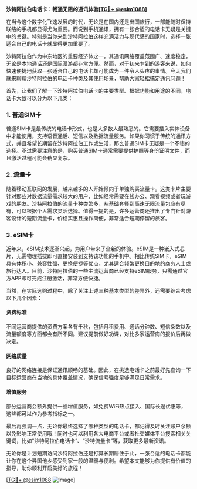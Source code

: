 **沙特阿拉伯电话卡：畅通无阻的通讯体验[[TG💪+ @esim1088](https://t.me/s/esim1088)]**

在当今这个数字化飞速发展的时代，无论是在国内还是出国旅行，一部能随时保持联络的手机都显得尤为重要。而说到手机通讯，拥有一张合适的电话卡无疑是关键中的关键。特别是当你来到沙特阿拉伯这样充满活力与现代感的国家时，选择一张适合自己的电话卡就显得更加重要了。

沙特阿拉伯作为中东地区的重要经济体之一，其通讯网络覆盖范围广、速度稳定，无论是本地通话还是国际漫游都非常方便。然而，对于初来乍到的游客来说，如何快速便捷地获取一张适合自己的电话卡却可能成为一件令人头疼的事情。今天我们就来聊聊沙特阿拉伯的电话卡种类及其使用场景，帮助大家轻松搞定通讯问题！

首先，让我们了解一下沙特阿拉伯电话卡的主要类型。根据功能和用途的不同，电话卡大致可以分为以下几类：

### **1. 普通SIM卡**
普通SIM卡是最传统的电话卡形式，也是大多数人最熟悉的。它需要插入实体设备中才能使用，支持语音通话、短信以及数据流量服务。如果你习惯于传统的通讯方式，并且希望长期留在沙特阿拉伯工作或生活，那么普通SIM卡无疑是一个不错的选择。不过需要注意的是，购买普通SIM卡通常需要提供护照等身份证明文件，而且激活过程可能会稍显复杂。

### **2. 流量卡**
随着移动互联网的发展，越来越多的人开始倾向于单独购买流量卡。这类卡片主要针对那些对数据流量需求较大的用户，比如经常需要在线办公、观看视频或者玩游戏的朋友。沙特阿拉伯的流量卡种类繁多，从基础套餐到高速无限流量包应有尽有，可以根据个人需求灵活选择。值得一提的是，许多运营商还推出了专门针对游客设计的短期流量卡，价格实惠且操作简便，非常适合短期停留的旅客。

### **3. eSIM卡**
近年来，eSIM技术逐渐兴起，为用户带来了全新的体验。eSIM是一种嵌入式芯片，无需物理插拔即可直接安装到支持该功能的手机中。相比传统SIM卡，eSIM具有体积小、兼容性强、更换便捷等优点，尤其适合频繁更换目的地的商务人士或旅行达人。目前，沙特阿拉伯的一些主流运营商已经支持eSIM服务，只需通过官方APP即可完成注册激活，非常方便快捷。

当然，在实际选购过程中，除了关注上述三种基本类型的差异外，还需要综合考虑以下几个因素：

#### **资费标准**
不同运营商提供的资费方案各有千秋，包括月租费用、通话分钟数、短信条数以及流量额度等方面都会有所不同。建议提前做好功课，对比多家运营商的报价后再做决定。

#### **网络质量**
良好的网络连接是保证通讯顺畅的基础。因此，在挑选电话卡之前最好先查询一下目标运营商在当地的具体覆盖情况，确保信号强度足够满足日常需求。

#### **增值服务**
部分运营商会额外提供一些增值服务，如免费WiFi热点接入、国际长途优惠等，这些都可以作为参考指标之一。

最后再强调一点，无论你最终选择了哪种类型的电话卡，都记得及时关注账户余额以免影响正常使用哦！同时也可以利用各大电商平台或者社交媒体平台搜索相关关键词，比如“沙特阿拉伯电话卡”、“沙特流量卡”等，获取更多最新资讯。

无论你是计划短期访问沙特阿拉伯还是打算长期居住于此，一张合适的电话卡都能让你在这个异国他乡感受到家一般的温暖与便利。希望本文能够为你提供有价值的指导，助你顺利开启美好的旅程！

[[TG💪+ @esim1088](https://t.me/s/esim1088) ![Image](https://i.postimg.cc/4NQfJmqS/Snipaste-2025-05-13-00-14-12.png)]